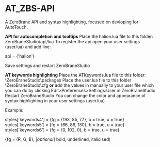 # AT_ZBS-API
A ZeroBrane API and syntax highlighting, focused on devloping for AutoTouch.

**API for autocompletion and tooltips**
Place the halion.lua file to this folder: ZeroBraneStudio/api/lua
To register the api open your user settings (user.lua) and add line: 

api = {'halion'}

Save settings and restart ZeroBraneStudio


**AT keywords highlighting**
Place the ATKeywords.lua file to this folder: \ZeroBraneStudio\packages
Place the user.lua file to this folder \ZeroBraneStudio\cfg **or**  add the values in manually to your user file which you can do by clicking Edit>Preferences>Settings:User in ZeroBraneStudio
Restart ZeroBraneStudio
You can change the color and appearance of syntax highlighting in your user settings (user.lua)

Example:

styles['keywords4'] = {fg = {193, 85, 77}, b = true, u = true}
styles['keywords5'] = {fg = {66, 86, 180}, b = true, u = true}
styles['keywords6'] = {fg = {0, 102, 0}, b = true, u = true}

{fg = {R, G, B}, [*optional*] bold, underlined, italicised)
